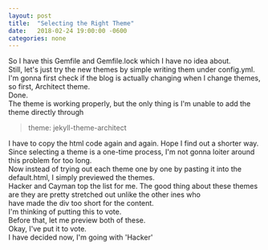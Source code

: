 ```yaml
---
layout: post
title:  "Selecting the Right Theme"
date:   2018-02-24 19:00:00 -0600
categories: none
---
```

So I have this Gemfile and Gemfile.lock which I have no idea about.  
Still, let's just try the new themes by simple writing them under config.yml.  
I'm gonna first check if the blog is actually changing when I change themes, so first, Architect theme.  
Done.  
The theme is working properly, but the only thing is I'm unable to add the theme directly through  
>theme: jekyll-theme-architect

I have to copy the html code again and again. Hope I find out a shorter way.  
Since selecting a theme is a one-time process, I'm not gonna loiter around this problem for too long.  
Now instead of trying out each theme one by one by pasting it into the default.html, I simply previewed the themes.  
Hacker and Cayman top the list for me. The good thing about these themes are they are pretty stretched out unlike the other ines who  
have made the div too short for the content.  
I'm thinking of putting this to vote.  
Before that, let me preview both of these.  
Okay, I've put it to vote.  
I have decided now, I'm going with 'Hacker'  
